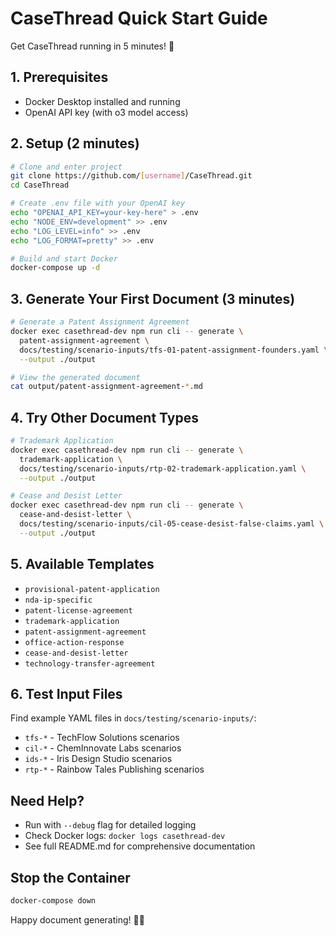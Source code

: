 # CaseThread Quick Start Guide

Get CaseThread running in 5 minutes! 🚀

## 1. Prerequisites
- Docker Desktop installed and running
- OpenAI API key (with o3 model access)

## 2. Setup (2 minutes)

```bash
# Clone and enter project
git clone https://github.com/[username]/CaseThread.git
cd CaseThread

# Create .env file with your OpenAI key
echo "OPENAI_API_KEY=your-key-here" > .env
echo "NODE_ENV=development" >> .env
echo "LOG_LEVEL=info" >> .env
echo "LOG_FORMAT=pretty" >> .env

# Build and start Docker
docker-compose up -d
```

## 3. Generate Your First Document (3 minutes)

```bash
# Generate a Patent Assignment Agreement
docker exec casethread-dev npm run cli -- generate \
  patent-assignment-agreement \
  docs/testing/scenario-inputs/tfs-01-patent-assignment-founders.yaml \
  --output ./output

# View the generated document
cat output/patent-assignment-agreement-*.md
```

## 4. Try Other Document Types

```bash
# Trademark Application
docker exec casethread-dev npm run cli -- generate \
  trademark-application \
  docs/testing/scenario-inputs/rtp-02-trademark-application.yaml \
  --output ./output

# Cease and Desist Letter
docker exec casethread-dev npm run cli -- generate \
  cease-and-desist-letter \
  docs/testing/scenario-inputs/cil-05-cease-desist-false-claims.yaml \
  --output ./output
```

## 5. Available Templates

- `provisional-patent-application`
- `nda-ip-specific`
- `patent-license-agreement`
- `trademark-application`
- `patent-assignment-agreement`
- `office-action-response`
- `cease-and-desist-letter`
- `technology-transfer-agreement`

## 6. Test Input Files

Find example YAML files in `docs/testing/scenario-inputs/`:
- `tfs-*` - TechFlow Solutions scenarios
- `cil-*` - ChemInnovate Labs scenarios
- `ids-*` - Iris Design Studio scenarios
- `rtp-*` - Rainbow Tales Publishing scenarios

## Need Help?

- Run with `--debug` flag for detailed logging
- Check Docker logs: `docker logs casethread-dev`
- See full README.md for comprehensive documentation

## Stop the Container

```bash
docker-compose down
```

Happy document generating! 📄✨ 